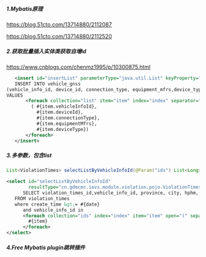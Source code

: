 ##### 1.Mybatis原理

https://blog.51cto.com/13714880/2112087

https://blog.51cto.com/13714880/2112520

##### 2.获取批量插入实体类获取自增id

https://www.cnblogs.com/chenmz1995/p/10300875.html

```xml
   <insert id="insertList" parameterType="java.util.List" keyProperty="vehicleGnssId" keyColumn="vehicle_gnss_id" useGeneratedKeys="true">
   INSERT INTO vehicle_gnss
(vehicle_info_id, device_id, connection_type, equipment_mfrs,device_type)
VALUES
       <foreach collection="list" item="item" index="index" separator=",">
         ( #{item.vehicleInfoId},
           #{item.deviceId},
           #{item.connectionType},
           #{item.equipmentMfrs},
           #{item.deviceType})
       </foreach>
   </insert>
```

##### 3.多参数，包含list

```java
List<ViolationTimes> selectListByVehicleInfoId(@Param("ids") List<Long> ids, @Param("date")Date date);
```

```xml
<select id="selectListByVehicleInfoId"
        resultType="cn.gdmcmc.iovs.module.violation.pojo.ViolationTimes">
      SELECT violation_times_id,vehicle_info_id, province, city, hphm, hpzl, remark, size,status
   FROM violation_times
   where create_time &gt;= #{date}
      and vehicle_info_id in
      <foreach collection="ids" index="index" item="item" open="(" separator="," close=")">
        #{item}
      </foreach>
</select>
```

##### 4.Free Mybatis plugin跳转插件

